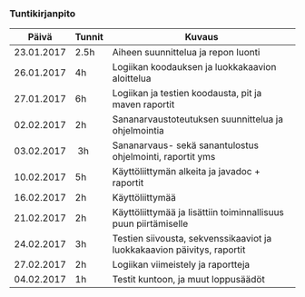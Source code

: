 ### Tuntikirjanpito
| Päivä | Tunnit | Kuvaus |
| ----- | ------ | ------ |
| 23.01.2017 | 2.5h | Aiheen suunnittelua ja repon luonti |
| 26.01.2017 | 4h | Logiikan koodauksen ja luokkakaavion aloittelua |
| 27.01.2017 | 6h | Logiikan ja testien koodausta, pit ja maven raportit |
| 02.02.2017 | 2h | Sananarvaustoteutuksen suunnittelua ja ohjelmointia |
| 03.02.2017 | 3h | Sananarvaus- sekä sanantulostus ohjelmointi, raportit yms |
| 10.02.2017 | 5h | Käyttöliittymän alkeita ja javadoc + raportit |
| 16.02.2017 | 2h | Käyttöliittymää |
| 21.02.2017 | 2h | Käyttöliittymää ja lisättiin toiminnallisuus puun piirtämiselle |
| 24.02.2017 | 3h | Testien siivousta, sekvenssikaaviot ja luokkakaavion päivitys, raportit |
| 27.02.2017 | 2h | Logiikan viimeistely ja raportteja |
| 04.02.2017 | 1h | Testit kuntoon, ja muut loppusäädöt |

